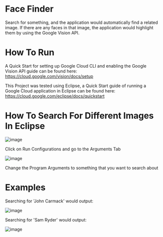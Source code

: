 # Face Finder
Search for something, and the application would automatically find a related image. If there are any faces in that image, the application would highlight them by using the Google Vision API.

# How To Run
A Quick Start for setting up Google Cloud CLI and enabling the Google Vision API guide can be found here: https://cloud.google.com/vision/docs/setup

This Project was tested using Eclipse, a Quick Start guide of running a Google Cloud application in Eclipse can be found here: https://cloud.google.com/eclipse/docs/quickstart

# How To Search For Different Images In Eclipse
![image](https://user-images.githubusercontent.com/92179479/169135543-df306248-0497-4530-8191-354d271e9595.png)

Click on Run Configurations and go to the Arguments Tab

![image](https://user-images.githubusercontent.com/92179479/169135843-338d6bef-27ac-4e09-a62a-417e5d2332db.png)

Change the Program Arguments to something that you want to search about

# Examples

Searching for 'John Carmack' would output:

![image](https://user-images.githubusercontent.com/92179479/169137394-5d610f7e-176c-41fc-ae9d-4d3aaf39936d.png)

Searching for 'Sam Ryder' would output:

![image](https://user-images.githubusercontent.com/92179479/169138833-0ca86c50-9944-48ef-83db-396c874eeccf.png)
